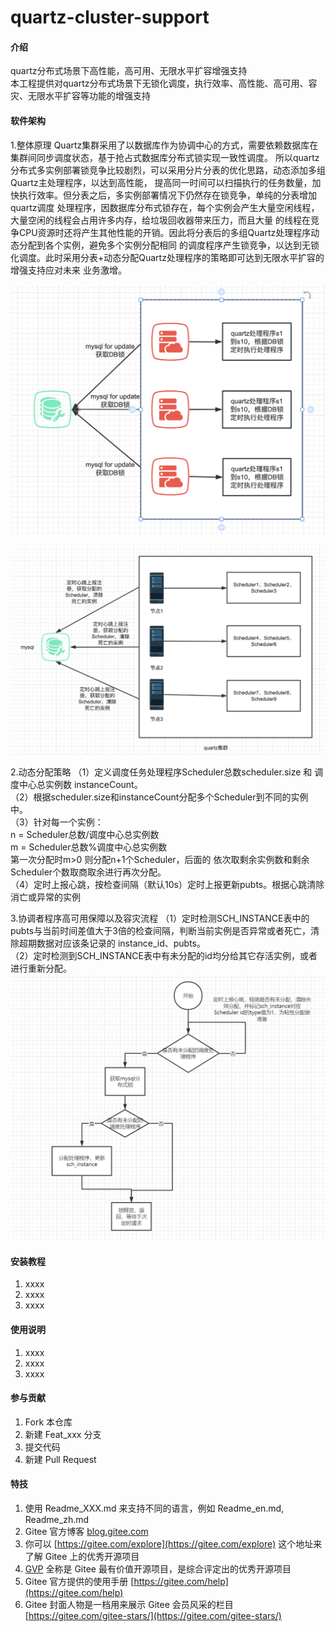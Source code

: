 # quartz-cluster-support

#### 介绍
quartz分布式场景下高性能，高可用、无限水平扩容增强支持<br>
本工程提供对quartz分布式场景下无锁化调度，执行效率、高性能、高可用、容灾、无限水平扩容等功能的增强支持
#### 软件架构
1.整体原理
Quartz集群采用了以数据库作为协调中心的方式，需要依赖数据库在集群间同步调度状态，基于抢占式数据库分布式锁实现一致性调度。
所以quartz分布式多实例部署锁竞争比较剧烈，可以采用分片分表的优化思路，动态添加多组Quartz主处理程序，以达到高性能，
提高同一时间可以扫描执行的任务数量，加快执行效率。但分表之后，多实例部署情况下仍然存在锁竞争，单纯的分表增加quartz调度
处理程序，因数据库分布式锁存在，每个实例会产生大量空闲线程，大量空闲的线程会占用许多内存，给垃圾回收器带来压力，而且大量
的线程在竞争CPU资源时还将产生其他性能的开销。因此将分表后的多组Quartz处理程序动态分配到各个实例，避免多个实例分配相同
的调度程序产生锁竞争，以达到无锁化调度。此时采用分表+动态分配Quartz处理程序的策略即可达到无限水平扩容的增强支持应对未来
业务激增。


![quartz分表](images/quartz%E5%88%86%E5%B8%83%E5%BC%8F%E8%B0%83%E5%BA%A6.png)

![quartz集群动态分配](images/quartz%E9%9B%86%E7%BE%A4%E5%8A%A8%E6%80%81%E5%88%86%E9%85%8D.png)

2.动态分配策略
（1）定义调度任务处理程序Scheduler总数scheduler.size 和 调度中心总实例数 instanceCount。  
（2）根据scheduler.size和instanceCount分配多个Scheduler到不同的实例中。  
（3）针对每一个实例：  
    n = Scheduler总数/调度中心总实例数  
    m = Scheduler总数%调度中心总实例数  
    第一次分配时m>0 则分配n+1个Scheduler，后面的 依次取剩余实例数和剩余Scheduler个数取商取余进行再次分配。  
（4）定时上报心跳，按检查间隔（默认10s）定时上报更新pubts。根据心跳清除消亡或异常的实例  

3.协调者程序高可用保障以及容灾流程
（1）定时检测SCH_INSTANCE表中的pubts与当前时间差值大于3倍的检查间隔，判断当前实例是否异常或者死亡，清除超期数据对应该条记录的 instance_id、pubts。  
（2）定时检测到SCH_INSTANCE表中有未分配的id均分给其它存活实例，或者进行重新分配。  
![输入图片说明](images/%E9%AB%98%E5%8F%AF%E7%94%A8%E5%AE%B9%E7%81%BE%E4%BF%9D%E9%9A%9C.png)

#### 安装教程

1.  xxxx
2.  xxxx
3.  xxxx

#### 使用说明

1.  xxxx
2.  xxxx
3.  xxxx

#### 参与贡献

1.  Fork 本仓库
2.  新建 Feat_xxx 分支
3.  提交代码
4.  新建 Pull Request


#### 特技

1.  使用 Readme\_XXX.md 来支持不同的语言，例如 Readme\_en.md, Readme\_zh.md
2.  Gitee 官方博客 [blog.gitee.com](https://blog.gitee.com)
3.  你可以 [https://gitee.com/explore](https://gitee.com/explore) 这个地址来了解 Gitee 上的优秀开源项目
4.  [GVP](https://gitee.com/gvp) 全称是 Gitee 最有价值开源项目，是综合评定出的优秀开源项目
5.  Gitee 官方提供的使用手册 [https://gitee.com/help](https://gitee.com/help)
6.  Gitee 封面人物是一档用来展示 Gitee 会员风采的栏目 [https://gitee.com/gitee-stars/](https://gitee.com/gitee-stars/)
